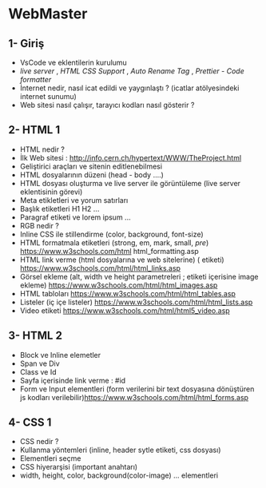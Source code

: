 # WebMaster

## 1- Giriş
- VsCode ve eklentilerin kurulumu
- *live server* , *HTML CSS Support* , *Auto Rename Tag* , *Prettier - Code formatter*
- İnternet nedir, nasıl icat edildi ve yaygınlaştı ? (icatlar atölyesindeki internet sunumu)
- Web sitesi nasıl çalışır, tarayıcı kodları nasıl gösterir ? 

## 2- HTML 1
- HTML nedir ? 
- İlk Web sitesi : http://info.cern.ch/hypertext/WWW/TheProject.html
- Geliştirici araçları ve sitenin editlenebilmesi
- HTML dosyalarının düzeni (head - body ....)
- HTML dosyası oluşturma ve live server ile görüntüleme (live server eklentisinin görevi)
- Meta etikletleri ve yorum satırları
- Başlık etiketleri H1 H2 ...
- Paragraf etiketi ve lorem ipsum ...
- RGB nedir ? 
- Inline CSS ile stillendirme (color, background, font-size)
- HTML formatmala etiketleri (strong, em, mark, small, *pre*) https://www.w3schools.com/html html_formatting.asp
- HTML link verme (html dosyalarına ve web sitelerine) (<a> etiketi) https://www.w3schools.com/html/html_links.asp
- Görsel ekleme (alt, width ve height parametreleri ; <a> etiketi içerisine image ekleme) https://www.w3schools.com/html/html_images.asp
- HTML tabloları https://www.w3schools.com/html/html_tables.asp
- Listeler (iç içe listeler) https://www.w3schools.com/html/html_lists.asp
- Video etiketi https://www.w3schools.com/html/html5_video.asp

## 3- HTML 2 
- Block ve Inline elemetler
- Span ve Div
- Class ve Id 
- Sayfa içerisinde link verme : #id 
- Form ve Input elementleri (form verilerini bir text dosyasına dönüştüren js kodları verilebilir)https://www.w3schools.com/html/html_forms.asp

## 4- CSS 1
- CSS nedir ?
- Kullanma yöntemleri (inline, header sytle etiketi, css dosyası)
- Elementleri seçme
- CSS hiyerarşisi (important anahtarı)
- width, height, color, background(color-image) ... elementleri 
